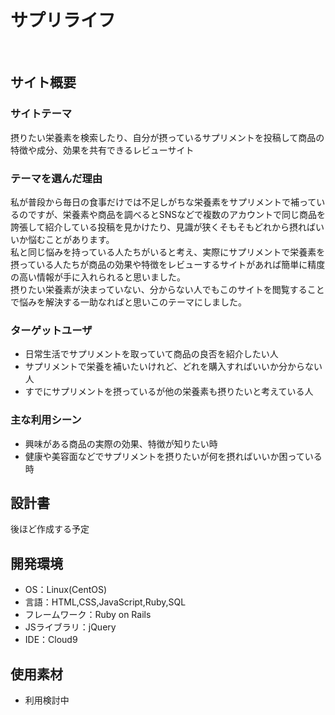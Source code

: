 # サプリライフ
​
## サイト概要
### サイトテーマ
<!--何を『目的』とし、どのような『分類』なのかを簡潔に書く-->
摂りたい栄養素を検索したり、自分が摂っているサプリメントを投稿して商品の特徴や成分、効果を共有できるレビューサイト

### テーマを選んだ理由
<!--なぜこのようなテーマにしたかを説明する-->
私が普段から毎日の食事だけでは不足しがちな栄養素をサプリメントで補っているのですが、栄養素や商品を調べるとSNSなどで複数のアカウントで同じ商品を誇張して紹介している投稿を見かけたり、見識が狭くそもそもどれから摂ればいいか悩むことがあります。</br>
私と同じ悩みを持っている人たちがいると考え、実際にサプリメントで栄養素を摂っている人たちが商品の効果や特徴をレビューするサイトがあれば簡単に精度の高い情報が手に入れられると思いました。</br>
摂りたい栄養素が決まっていない、分からない人でもこのサイトを閲覧することで悩みを解決する一助なればと思いこのテーマにしました。

### ターゲットユーザ
<!--誰に使ってもらうかを具体的に記載する-->
- 日常生活でサプリメントを取っていて商品の良否を紹介したい人
- サプリメントで栄養を補いたいけれど、どれを購入すればいいか分からない人
- すでにサプリメントを摂っているが他の栄養素も摂りたいと考えている人

### 主な利用シーン
<!--どのような時に使うのかの状況を記載すること-->
- 興味がある商品の実際の効果、特徴が知りたい時
- 健康や美容面などでサプリメントを摂りたいが何を摂ればいいか困っている時

## 設計書
<!--テーマを設定・提出する時点では不要です-->
後ほど作成する予定

## 開発環境
- OS：Linux(CentOS)
- 言語：HTML,CSS,JavaScript,Ruby,SQL
- フレームワーク：Ruby on Rails
- JSライブラリ：jQuery
- IDE：Cloud9

## 使用素材
- 利用検討中